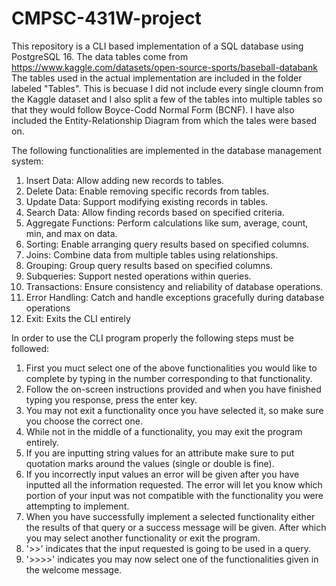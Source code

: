 # CMPSC-431W-project
This repository is a CLI based implementation of a SQL database using PostgreSQL 16.
The data tables come from https://www.kaggle.com/datasets/open-source-sports/baseball-databank
The tables used in the actual implementation are included in the folder labeled "Tables". This is becuase I did not include every single cloumn from the Kaggle dataset and I also split a few of the tables into multiple tables so that they would follow Boyce-Codd Normal Form (BCNF).
I have also included the Entity-Relationship Diagram from which the tales were based on.

The following functionalities are implemented in the database management system:
1. Insert Data: Allow adding new records to tables.
2. Delete Data: Enable removing specific records from tables.
3. Update Data: Support modifying existing records in tables.
4. Search Data: Allow finding records based on specified criteria.
5. Aggregate Functions: Perform calculations like sum, average, count, min, and max on data.
6. Sorting: Enable arranging query results based on specified columns.
7. Joins: Combine data from multiple tables using relationships.
8. Grouping: Group query results based on specified columns.
9. Subqueries: Support nested operations within queries.
10. Transactions: Ensure consistency and reliability of database operations.
11. Error Handling: Catch and handle exceptions gracefully during database operations
12. Exit: Exits the CLI entirely

In order to use the CLI program properly the following steps must be followed:
1. First you muct select one of the above functionalities you would like to complete by typing in the number corresponding to that functionality.
2. Follow the on-screen instructions provided and when you have finished typing you response, press the enter key.
3. You may not exit a functionality once you have selected it, so make sure you choose the correct one.
4. While not in the middle of a functionality, you may exit the program entirely.
5. If you are inputting string values for an attribute make sure to put quotation marks around the values (single or double is fine).
6. If you incorrectly input values an error will be given after you have inputted all the information requested. The error will let you know which portion of your input was not compatible with the functionality you were attempting to implement.
7. When you have successfully implement a selected functionality either the results of that query or a success message will be given. After which you may select another functionality or exit the program.
8. '>>' indicates that the input requested is going to be used in a query.
9. '>>>>' indicates you may now select one of the functionalities given in the welcome message.
    

